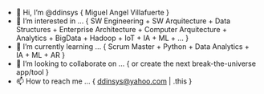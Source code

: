 - 👋 Hi, I’m @ddinsys { Miguel Angel Villafuerte }
- 👀 I’m interested in ... { SW Engineering + SW Arquitecture + Data Structures + Enterprise Architecture + Computer Arquitecture + Analytics + BigData + Hadoop + IoT + IA + ML + ... }
- 🌱 I’m currently learning ... { Scrum Master + Python + Data Analytics + IA + ML + AR }
- 💞️ I’m looking to collaborate on ... { or create the next break-the-universe app/tool }
- 📫 How to reach me ... { ddinsys@yahoo.com | .this }

<!---
ddinsys/ddinsys is a ✨ special ✨ repository because its `README.md` (this file) appears on your GitHub profile.
You can click the Preview link to take a look at your changes.
--->
